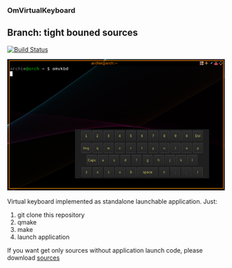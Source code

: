 ### OmVirtualKeyboard

## Branch: tight bouned sources

[![Build Status](https://travis-ci.org/OrdinaryMind/OmVirtualKeyboard.svg?branch=develop)](https://travis-ci.com/OrdinaryMind/OmVirtualKeyboard)

<img src='https://github.com/OrdinaryMind/OmVirtualKeyboard/blob/sources_app/keyboard_sources_app.png'>

Virtual keyboard implemented as standalone launchable application.
Just:

1. git clone this repository
1. qmake
1. make
1. launch application


If you want get only sources without application launch code, please
download [sources](https://empty)
